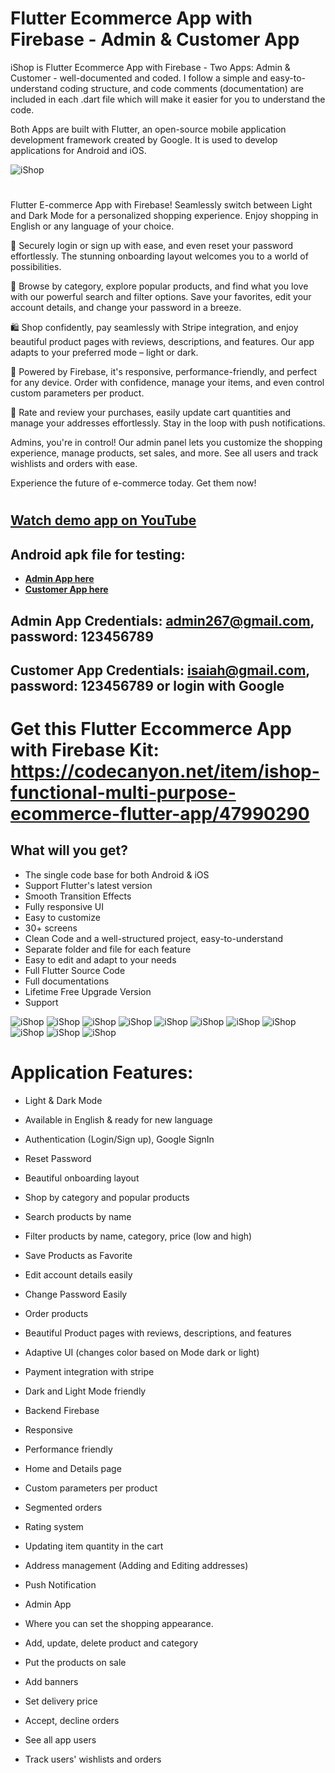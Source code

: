 # Flutter Ecommerce App with Firebase - Admin & Customer App  

iShop is Flutter Ecommerce App with Firebase - Two Apps: Admin & Customer -  well-documented and coded. I follow a simple and easy-to-understand coding structure, and code comments (documentation) are included in each .dart file which will make it easier for you to understand the code.

Both Apps are built with Flutter, an open-source mobile application development framework created by Google. It is used to develop applications for Android and iOS.

 <img alt="iShop" src="https://github.com/IsaiasCuvula/Flutter-Developer-Portfolio/assets/68303716/afe38650-a8ea-4280-ae57-d91bdad373b1" />
 
#
Flutter E-commerce App with Firebase! Seamlessly switch between Light and Dark Mode for a personalized shopping experience. Enjoy shopping in English or any language of your choice.

🔐 Securely login or sign up with ease, and even reset your password effortlessly. The stunning onboarding layout welcomes you to a world of possibilities.

🛒 Browse by category, explore popular products, and find what you love with our powerful search and filter options. Save your favorites, edit your account details, and change your password in a breeze.

🛍️ Shop confidently, pay seamlessly with Stripe integration, and enjoy beautiful product pages with reviews, descriptions, and features. Our app adapts to your preferred mode – light or dark.

🚀 Powered by Firebase, it's responsive, performance-friendly, and perfect for any device. Order with confidence, manage your items, and even control custom parameters per product.

🌟 Rate and review your purchases, easily update cart quantities and manage your addresses effortlessly. Stay in the loop with push notifications.

Admins, you're in control! Our admin panel lets you customize the shopping experience, manage products, set sales, and more. See all users and track wishlists and orders with ease.

Experience the future of e-commerce today. Get them now!
# 
## [**Watch demo app on YouTube**](https://www.youtube.com/watch?v=da8hPYxt5n8)

## Android apk file for testing:
- [**Admin App here**](https://drive.google.com/file/d/1u5julap1hx-3AuqA6NjUxLtd0JkC6GIN/view?usp=sharing)
- [**Customer App here**](https://drive.google.com/file/d/1hrbmjBUkbNFNVsJ4Ck5uqlmoRCBzUEfd/view?usp=sharing)

## Admin App Credentials: admin267@gmail.com, password: 123456789
## Customer App Credentials: isaiah@gmail.com, password: 123456789 or login with Google

# Get this Flutter Eccommerce App with Firebase Kit: https://codecanyon.net/item/ishop-functional-multi-purpose-ecommerce-flutter-app/47990290

## What will you get?
- The single code base for both Android & iOS
- Support Flutter's latest version
- Smooth Transition Effects
- Fully responsive UI
- Easy to customize
- 30+ screens
- Clean Code and a well-structured project, easy-to-understand
- Separate folder and file for each feature
- Easy to edit and adapt to your needs
- Full Flutter Source Code
- Full documentations
- Lifetime Free Upgrade Version
- Support


<p align="left">

  <img alt="iShop" src="https://github.com/IsaiasCuvula/Flutter-Developer-Portfolio/assets/68303716/2a5ef9fe-f962-40c2-be58-4f27b0bd35f8" />
 
  <img alt="iShop" src="https://github.com/IsaiasCuvula/Flutter-Developer-Portfolio/assets/68303716/3b7d915d-4fc1-4428-bb6f-e6f5f7a6e1d2" />

  <img  alt="iShop" src="https://github.com/IsaiasCuvula/Flutter-Developer-Portfolio/assets/68303716/94c36d85-a099-4263-939b-bd21bafe28a7" />
   
  <img alt="iShop" src="https://github.com/IsaiasCuvula/Flutter-Developer-Portfolio/assets/68303716/004f04db-1d26-404d-8419-2904d02e3886" />
  <img  alt="iShop" src="https://github.com/IsaiasCuvula/Flutter-Developer-Portfolio/assets/68303716/8f945d54-6963-4260-a9cf-3d2067458df2" />
 
  <img  alt="iShop" src="https://github.com/IsaiasCuvula/Flutter-Developer-Portfolio/assets/68303716/73935ddc-52d8-4549-829d-ee1247c3bc64" />
  
  <img alt="iShop" src="https://github.com/IsaiasCuvula/Flutter-Developer-Portfolio/assets/68303716/9d886027-9834-4d83-b851-9581d2cd5187" />
  <img alt="iShop" src="https://github.com/IsaiasCuvula/Flutter-Developer-Portfolio/assets/68303716/2835bf21-cf24-476f-8987-b1962b02a71a" />
  <img alt="iShop" src="https://github.com/IsaiasCuvula/Flutter-Developer-Portfolio/assets/68303716/5764a682-0121-4166-9246-fe61a9e570fc" />
  <img alt="iShop" src="https://github.com/IsaiasCuvula/Flutter-Developer-Portfolio/assets/68303716/3a3d8f2f-e7c9-4452-9275-c5c6c26ef49d" />
  <img alt="iShop" src="https://github.com/IsaiasCuvula/Flutter-Developer-Portfolio/assets/68303716/664a4d75-ae3a-405b-8c46-429b075aa223" />
            
            
</p>

# Application Features:

- Light & Dark Mode
- Available in English & ready for new language 
- Authentication (Login/Sign up), Google SignIn
- Reset Password 
- Beautiful onboarding layout 
- Shop by category and popular products
- Search products by name
- Filter products by name, category, price (low and high)
- Save Products as Favorite 
- Edit account details easily
- Change Password Easily
- Order products
- Beautiful Product pages with reviews, descriptions, and features
- Adaptive UI (changes color based on Mode dark or light)
- Payment integration with stripe
- Dark and Light Mode friendly
- Backend Firebase
- Responsive
- Performance friendly
- Home and Details page
- Custom parameters per product
- Segmented orders
- Rating system
- Updating item quantity in the cart
- Address management (Adding and Editing addresses)
- Push Notification

- Admin App
- Where you can set the shopping appearance.
- Add, update, delete product and category
- Put the products on sale
- Add banners
- Set delivery price
- Accept, decline orders
- See all app users
- Track users' wishlists and orders
# 
